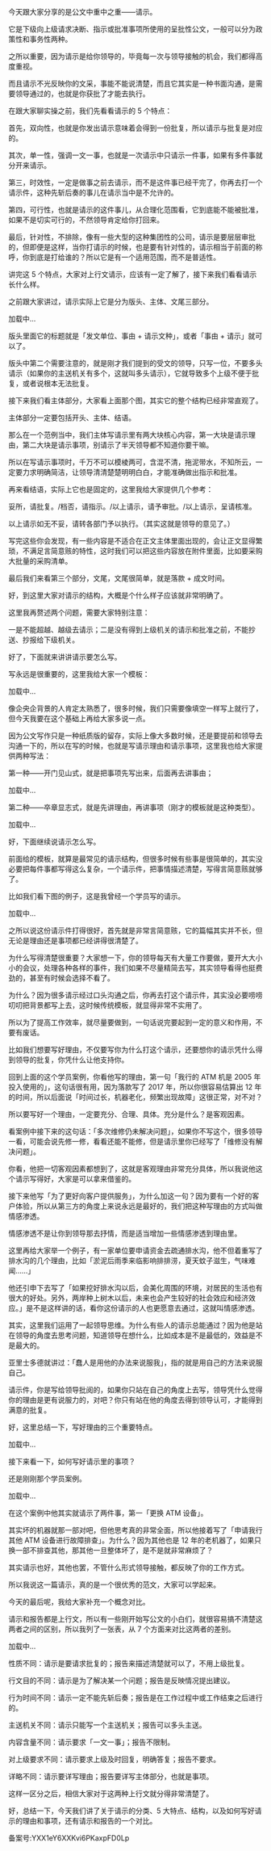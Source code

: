 今天跟大家分享的是公文中重中之重——请示。

它是下级向上级请求决断、指示或批准事项所使用的呈批性公文，一般可以分为政策性和事务性两种。

之所以重要，因为请示是给你领导的，毕竟每一次与领导接触的机会，我们都得高度重视。

而且请示不光反映你的文采，事能不能说清楚，而且它其实是一种书面沟通，是需要领导通过的，也就是你获批了才能去执行。

在跟大家聊实操之前，我们先看看请示的 5 个特点：

首先，双向性，也就是你发出请示意味着会得到一份批复，所以请示与批复是对应的。

其次，单一性，强调一文一事，也就是一次请示中只请示一件事，如果有多件事就分开来请示。

第三，时效性，一定是做事之前去请示，而不是这件事已经干完了，你再去打一个请示件，这种先斩后奏的事儿在请示当中是不允许的。

第四，可行性，也就是请示的这件事儿，从合理化范围看，它到底能不能被批准，如果不是切实可行的，不然领导肯定给你打回来。

最后，针对性，不排除，像有一些大型的这种集团性的公司，请示是要层层审批的，但即便是这样，当你打请示的时候，也是要有针对性的，请示相当于前面的称呼，你到底是打给谁的？所以它是有一个适用范围，而不是普适性。

讲完这 5 个特点，大家对上行文请示，应该有一定了解了，接下来我们看看请示长什么样。

之前跟大家讲过，请示实际上它是分为版头、主体、文尾三部分。

加载中...

版头里面它的标题就是「发文单位、事由 + 请示文种」，或者「事由 + 请示」就可以了。

版头中第二个需要注意的，就是刚才我们提到的受文的领导，只写一位，不要多头请示（如果你的主送机关有多个，这就叫多头请示），它就导致多个上级不便于批复，或者说根本无法批复。

接下来我们看主体部分，大家看上面那个图，其实它的整个结构已经非常直观了。

主体部分一定要包括开头、主体、结语。

那么在一个范例当中，我们主体写请示里有两大块核心内容，第一大块是请示理由，第二大块是请示事项，别请示了半天领导都不知道你要干嘛。

所以在写请示事项时，千万不可以模棱两可，含混不清，拖泥带水，不知所云，一定要力求明确简洁，让领导清清楚楚明明白白，才能准确做出指示和批准。

再来看结语，实际上它也是固定的，这里我给大家提供几个参考：

妥所，请批复。/档否，请指示。/以上请示，请予审批。/以上请示，呈请核准。

以上请示如无不妥，请转各部门予以执行。（其实这就是领导的意见了。）

写完这些你会发现，有一些内容是不适合在正文主体里面出现的，会让正文显得繁琐，不满足言简意赅的特性，这时我们可以把这些内容放在附件里面，比如要采购大批量的采购清单。

最后我们来看第三个部分，文尾，文尾很简单，就是落款 + 成文时间。

好，到这里大家对请示的结构，大概是个什么样子应该就非常明确了。

这里我再赘述两个问题，需要大家特别注意：

一是不能超越、越级去请示；二是没有得到上级机关的请示和批准之前，不能抄送、抄报给下级机关。

好了，下面就来讲讲请示要怎么写。

写永远是很重要的，这里我给大家一个模板：

加载中...

像企央企背景的人肯定太熟悉了，很多时候，我们只需要像填空一样写上就行了，但今天我要在这个基础上再给大家多说一点。

因为公文写作只是一种纸质版的留存，实际上像大多数时候，还是要提前和领导去沟通一下的，所以在写的时候，也就是写请示理由和请示事项，这里我也给大家提供两种写法：

第一种——开门见山式，就是把事项先写出来，后面再去讲事由；

加载中...

第二种——卒章显志式，就是先讲理由，再讲事项（刚才的模板就是这种类型）。

加载中...

好，下面继续说请示怎么写。

前面给的模板，就算是最常见的请示结构，但很多时候有些事是很简单的，其实没必要把每件事都写得这么复杂，一个请示件，把事情描述清楚，写得言简意赅就够了。

比如我们看下图的例子，这是我曾经一个学员写的请示。

加载中...

之所以说这份请示件打得很好，首先就是非常言简意赅，它的篇幅其实并不长，但无论是理由还是事项都已经讲得很清楚了。

为什么写得清楚很重要？大家想一下，你的领导每天有大量工作要做，要开大大小小的会议，处理各种各样的事件，我们如果不尽量精简去写，其实领导看得也挺费劲的，甚至有时候会选择不看了。

为什么？因为很多请示经过口头沟通之后，你再去打这个请示件，其实没必要唠唠叨叨把背景都写上去，这时候传统模板，就显得非常不实用了。

所以为了提高工作效率，就尽量要做到，一句话说完要起到一定的意义和作用，不要有废话。

比如我们想要写好理由，不仅要写你为什么打这个请示，还要想你的请示凭什么得到领导的批复，你凭什么让他支持你。

回到上面的这个学员案例，你看他写的理由，第一句「我行的 ATM 机是 2005 年投入使用的」，这句话很有用，因为落款写了 2017 年，所以你很容易估算出 12 年的时间，所以后面说「时间过长，机器老化，频繁出现故障」这很正常，对不对？

所以要写好一个理由，一定要充分、合理、具体。充分是什么？是客观因素。

看案例中接下来的这句话：「多次维修仍未解决问题」，如果你不写这个，很多领导一看，可能会说先修一修，看看还能不能修，但是请示里你已经写了「维修没有解决问题」。

你看，他把一切客观因素都想到了，这就是客观理由非常充分具体，所以我说他这个请示写得好，大家是可以拿来借鉴的。

接下来他写「为了更好向客户提供服务」，为什么加这一句？因为要有一个好的客户体验，所以从第三方的角度上来说永远是最好的，我们把这种写理由的方式叫做情感渗透。

情感渗透不是让你到领导那去抒情，而是适当增加一些情感渗透到理由里。

这里再给大家举一个例子，有一家单位要申请资金去疏通排水沟，他不但着重写了排水沟的几个理由，比如「淤泥后雨季来临影响排排涝，夏天蚊子滋生，气味难闻……」

他还引申下去写了「如果挖好排水沟以后，会美化周围的环境，对居民的生活也有很大的好处。另外，两岸种上树木以后，未来也会产生较好的社会效应和经济效应。」是不是这样讲的话，看你这份请示的人也更愿意去通过，这就叫情感渗透。

其实，这里我们运用了一起领导思维。为什么有些人的请示总能通过？因为他是站在领导的角度去思考问题，知道领导在想什么，比如成本是不是最低的，效益是不是最大的。

亚里士多德就讲过：「蠢人是用他的办法来说服我」，指的就是用自己的方法来说服自己。

请示件，你是写给领导批阅的，如果你只站在自己的角度上去写，领导凭什么觉得你的理由是更有说服力的，对吧？你只有站在他的角度去得到领导认可，才能得到满意的批复。

好，这里总结一下，写好理由的三个重要特点。

加载中...

接下来看一下，如何写好请示里的事项？

还是刚刚那个学员案例。

加载中...

在这个案例中他其实就请示了两件事，第一「更换 ATM 设备」。

其实坏的机器就那一部对吧，但他思考真的非常全面，所以他接着写了「申请我行其他 ATM 设备进行故障排查」。为什么？因为其他也是 12 年的老机器了，如果只换一部不排查其他，那其他一旦整体坏了，是不是就非常麻烦了？

其实请示也好，其他也罢，不管什么形式领导接触，都反映了你的工作方式。

所以我说这一篇请示，真的是一个很优秀的范文，大家可以学起来。

今天的最后呢，我给大家补充一个概念对比。

请示和报告都是上行文，所以有一些刚开始写公文的小白们，就很容易搞不清楚这两者之间的区别，所以我列了一张表，从 7 个方面来对比这两者的差别。

加载中...

性质不同：请示是要请求批复的；报告来描述清楚就可以了，不用上级批复。

行文目的不同：请示是为了解决某一个问题；报告是反映情况提出建议。

行为时间不同：请示一定不能先斩后奏；报告是在工作过程中或工作结束之后进行的。

主送机关不同：请示只能写一个主送机关；报告可以多头主送。

内容含量不同：请示要求「一文一事」；报告不限制。

对上级要求不同：请示要求上级及时回复，明确答复；报告不要求。

详略不同：请示要详写理由；报告要详写主体部分，也就是事项。

这样一区分之后，相信大家对于这两种上行文就分得非常清楚了。

好，总结一下，今天我们讲了关于请示的分类、5 大特点、结构，以及如何写好请示的理由和事项，还有请示和报告的一个对比。

  

备案号:YXX1eY6XXKvi6PKaxpFD0Lp